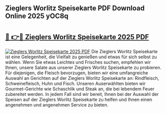 ## Zieglers Worlitz Speisekarte PDF Download Online 2025 yOC8q

# <h2><a href="http://gc6rja.nevu.top/?p=Zieglers+Worlitz+Speisekarte">🔗 👉🔴 Zieglers Worlitz Speisekarte 2025 PDF</a></h2>

[![Zieglers Worlitz Speisekarte 2025 PDF](https://i.imgur.com/dBaPXMq.png)](http://gc6rja.nevu.top/?p=Zieglers+Worlitz+Speisekarte)
Die Zieglers Worlitz Speisekarte ist eine Gelegenheit, die Vielfalt zu genießen und etwas für sich selbst zu wählen. Wenn Sie etwas Leichtes und Frisches suchen, empfehlen wir Ihnen, unsere Salate aus unserer Zieglers Worlitz Speisekarte zu probieren. Für diejenigen, die Fleisch bevorzugen, bieten wir eine umfangreiche Auswahl an Gerichten auf der Zieglers Worlitz Speisekarte an: Rindfleisch, Schweinefleisch, Huhn und Fisch. Unseren Auserwählten bieten wir Gourmet-Gerichte wie Schaschlik und Steak an, die bei lebendem Feuer zubereitet werden. In jedem Fall sind wir bereit, Ihnen bei der Auswahl der Speisen auf der Zieglers Worlitz Speisekarte zu helfen und Ihnen einen angenehmen und angenehmen Service zu bieten.
